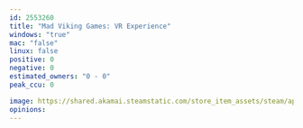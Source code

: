 ```yaml
---
id: 2553260
title: "Mad Viking Games: VR Experience"
windows: "true"
mac: "false"
linux: false
positive: 0
negative: 0
estimated_owners: "0 - 0"
peak_ccu: 0

image: https://shared.akamai.steamstatic.com/store_item_assets/steam/apps/2553260/header.jpg?t=1712268020
opinions:
---
```

